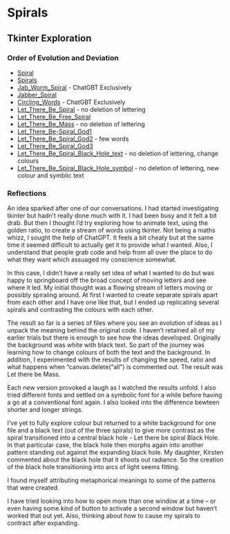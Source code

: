 # Spirals

## Tkinter Exploration

### Order of Evolution and Deviation

- [Spiral](Spiral.py)
- [Spirals](Spirals.py)
- [Jab_Worm_Spiral](Jab_Worm_Spiral.py) - ChatGBT Exclusively
- [Jabber_Spiral](Jabber_Spiral.py)
- [Circling_Words](Circling_Words.py) - ChatGBT Exclusively
- [Let_There_Be_Spiral](Let_There_Be_Spiral.py) - no deletion of lettering
- [Let_There_Be_Free_Spiral](Let_There_Be_Free_Spiral.py)
- [Let_There_Be_Mass](Let_There_Be_Mass.py) - no deletion of lettering 
- [Let_There_Be-Spiral_God1](Let_There_Be_Spiral_God1.py)
- [Let_There_Be_Spiral_God2](Let_There_Be_Spiral_God2.py) - few words 
- [Let_There_Be_Spiral_God3](Let_There_Be_Spiral_God3.py)
- [Let_There_Be_Spiral_Black_Hole_text](Let_There_Be_Spiral_Black_Hole_text.py) - no deletion of lettering, change colours
- [Let_There_Be_Spiral_Black_Hole_symbol](Let_There_Be_Spiral_Black_Hole_symbol.py) - no deletion of lettering, new colour and symblic text


### Reflections

An idea sparked after one of our conversations. I had started investigating tkinter but hadn’t really done much with it. I had been busy and it felt a bit drab. But then I thought I’d try exploring how to animate text, using the golden ratio, to create a stream of words using tkinter. Not being a maths whizz, I sought the help of ChatGPT. It feels a bit cheaty but at the same time it seemed difficult to actually get it to provide what I wanted. Also, I understand that people grab code and help from all over the place to do what they want which assuaged my conscience somewhat.

In this case, I didn’t have a really set idea of what I wanted to do but was happy to springboard off the broad concept of moving letters and see where it led. My initial thought was a flowing stream of letters moving or possibly spiraling around. At first I wanted to create separate spirals apart from each other and I have one like that, but I ended up replicating several spirals and contrasting the colours with each other.  

The result so far is a series of files where you see an evolution of ideas as I unpack the meaning behind the original code. I haven’t retained all of my earlier trials but there is enough to see how the ideas developed. Originally the background was white with black text. So part of the journey was learning how to change colours of both the text and the background. In addition, I experimented with the results of changing the speed, ratio and what happens when “canvas.delete(“all”) is commented out. The result was Let there be Mass.

Each new version provoked a laugh as I watched the results unfold. I also tried different fonts and settled on a symbolic font for a while before having a go at a conventional font again. I also looked into the difference bewteen shorter and longer strings.

I’ve yet to fully explore colour but returned to a white background for one file and a black text (out of the three spirals) to give more contrast as the spiral transitioned into a central black hole - Let there be spiral Black Hole. In that particular case, the black hole then morphs again into another pattern standing out against the expanding black hole. My daughter, Kirsten commented about the black hole that it shoots out radiance. So the creation of the black hole transitioning into arcs of light seems fitting.

I found myself attributing metaphorical meanings to some of the patterns that were created. 

I have tried looking into how to open more than one window at a time – or even having some kind of button to activate a second window but haven’t worked that out yet. Also, thinking about how to cause my spirals to contract after expanding.
